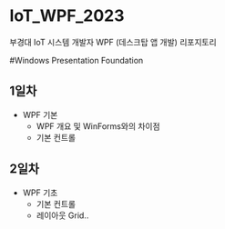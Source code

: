 # IoT_WPF_2023
부경대 IoT 시스템 개발자 WPF (데스크탑 앱 개발) 리포지토리

#Windows Presentation Foundation

## 1일차

- WPF 기본
	- WPF 개요 및 WinForms와의 차이점
	- 기본 컨트롤

## 2일차

- WPF 기초
	- 기본 컨트롤
	- 레이아웃 Grid..
	